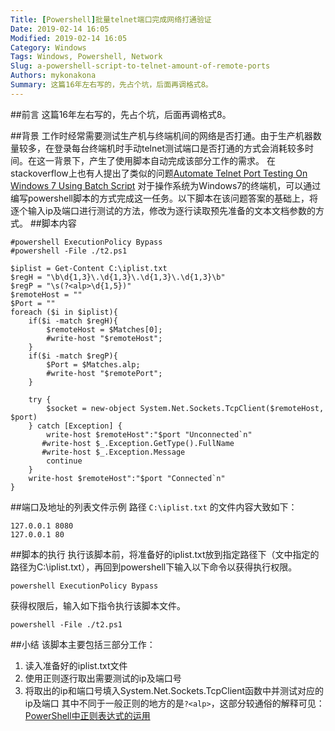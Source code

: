 ```yaml
---
Title: [Powershell]批量telnet端口完成网络打通验证
Date: 2019-02-14 16:05
Modified: 2019-02-14 16:05
Category: Windows
Tags: Windows, Powershell, Network
Slug: a-powershell-script-to-telnet-amount-of-remote-ports
Authors: mykonakona
Summary: 这篇16年左右写的，先占个坑，后面再调格式8。
---
```


##前言
这篇16年左右写的，先占个坑，后面再调格式8。


##背景
工作时经常需要测试生产机与终端机间的网络是否打通。由于生产机器数量较多，在登录每台终端机时手动telnet测试端口是否打通的方式会消耗较多时间。在这一背景下，产生了使用脚本自动完成该部分工作的需求。
在stackoverflow上也有人提出了类似的问题[Automate Telnet Port Testing On Windows 7 Using Batch Script](https://stackoverflow.com/questions/20583686/automate-telnet-port-testing-on-windows-7-using-batch-script) 
对于操作系统为Windows7的终端机，可以通过编写powershell脚本的方式完成这一任务。以下脚本在该问题答案的基础上，将逐个输入ip及端口进行测试的方法，修改为逐行读取预先准备的文本文档参数的方式。
##脚本内容
```
#powershell ExecutionPolicy Bypass
#powershell -File ./t2.ps1

$iplist = Get-Content C:\iplist.txt
$regH = "\b\d{1,3}\.\d{1,3}\.\d{1,3}\.\d{1,3}\b"
$regP = "\s(?<alp>\d{1,5})"
$remoteHost = ""
$Port = ""
foreach ($i in $iplist){
    if($i -match $regH){
        $remoteHost = $Matches[0];
        #write-host "$remoteHost";
    }
    if($i -match $regP){
        $Port = $Matches.alp;
        #write-host "$remotePort";
    }

    try {
        $socket = new-object System.Net.Sockets.TcpClient($remoteHost, $port)
    } catch [Exception] {
        write-host $remoteHost":"$port "Unconnected`n"
       #write-host $_.Exception.GetType().FullName
       #write-host $_.Exception.Message
        continue
    }
    write-host $remoteHost":"$port "Connected`n"
}
```
##端口及地址的列表文件示例
路径 `C:\iplist.txt` 的文件内容大致如下：
```
127.0.0.1 8080
127.0.0.1 80
```
##脚本的执行
执行该脚本前，将准备好的iplist.txt放到指定路径下（文中指定的路径为C:\iplist.txt），再回到powershell下输入以下命令以获得执行权限。
```
powershell ExecutionPolicy Bypass
```
获得权限后，输入如下指令执行该脚本文件。
```
powershell -File ./t2.ps1
```
##小结
该脚本主要包括三部分工作：
1. 读入准备好的iplist.txt文件
2. 使用正则逐行取出需要测试的ip及端口号
3. 将取出的ip和端口号填入System.Net.Sockets.TcpClient函数中并测试对应的ip及端口
其中不同于一般正则的地方的是`?<alp>`，这部分较通俗的解释可见：
[PowerShell中正则表达式的运用](http://blog.csdn.net/bluelilyabc/article/details/17119819)
